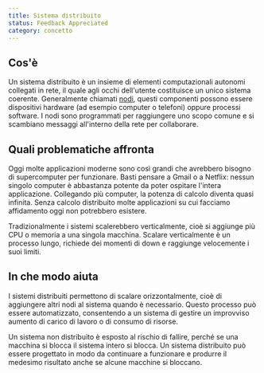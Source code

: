 ```yaml
---
title: Sistema distribuito
status: Feedback Appreciated
category: concetto
---
```


## Cos'è

Un sistema distribuito è un insieme di elementi computazionali autonomi collegati in rete, il quale agli occhi dell'utente costituisce un unico sistema coerente. Generalmente chiamati [nodi](/it/nodes/), questi componenti possono essere dispositivi hardware (ad esempio computer o telefoni) oppure processi software. I nodi sono programmati per raggiungere uno scopo comune e si scambiano messaggi all'interno della rete per collaborare.

## Quali problematiche affronta

Oggi molte applicazioni moderne sono così grandi che avrebbero bisogno di supercomputer per funzionare. Basti pensare a Gmail o a Netflix: nessun singolo computer è abbastanza potente da poter ospitare l'intera applicazione. Collegando più computer, la potenza di calcolo diventa quasi infinita. Senza calcolo distribuito molte applicazioni su cui facciamo affidamento oggi non potrebbero esistere.

Tradizionalmente i sistemi scalerebbero verticalmente, cioè si aggiunge più CPU o memoria a una singola macchina. Scalare verticalmente è un processo lungo, richiede dei momenti di down e raggiunge velocemente i suoi limiti.

## In che modo aiuta

I sistemi distribuiti permettono di scalare orizzontalmente, cioè di aggiungere altri nodi al sistema quando è necessario. Questo processo può essere automatizzato, consentendo a un sistema di gestire un improvviso aumento di carico di lavoro o di consumo di risorse.

Un sistema non distribuito è esposto al rischio di fallire, perché se una macchina si blocca il sistema intero si blocca. Un sistema distribuito può essere progettato in modo da continuare a funzionare e produrre il medesimo risultato anche se alcune macchine si bloccano.

